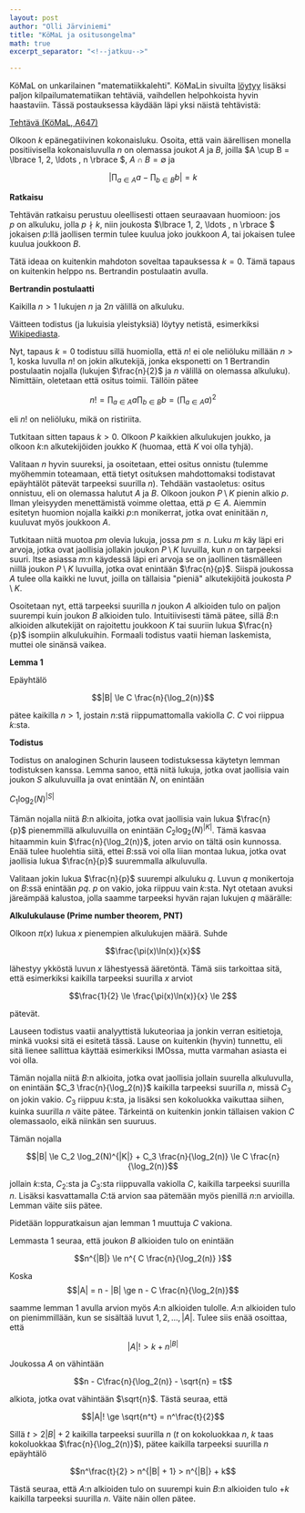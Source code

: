 ```yaml
---
layout: post
author: "Olli Järviniemi"
title: "KöMaL ja ositusongelma"
math: true
excerpt_separator: "<!--jatkuu-->"

---
```


KöMaL on unkarilainen "matematiikkalehti". KöMaLin sivuilta [löytyy](https://www.komal.hu/verseny/feladatok.e.shtml) lisäksi paljon kilpailumatematiikan tehtäviä, vaihdellen helpohkoista hyvin haastaviin. Tässä postauksessa käydään läpi yksi näistä tehtävistä:

[Tehtävä (KöMaL, A647)](https://www.komal.hu/feladat?a=honap&h=201509&t=mat&l=en)

Olkoon $k$ epänegatiivinen kokonaisluku. Osoita, että vain äärellisen monella positiivisella kokonaisluvulla $n$ on olemassa joukot $A$ ja $B$, joilla $A \cup B = \lbrace 1, 2, \ldots , n \rbrace $, $A \cap B = \emptyset$ ja

$$\Big | \prod_{a \in A} a - \prod_{b \in B} b \Big | = k$$


<!--jatkuu-->

**Ratkaisu**

Tehtävän ratkaisu perustuu oleellisesti ottaen seuraavaan huomioon: jos $p$ on alkuluku, jolla $p \nmid k$, niin joukosta $\lbrace 1, 2, \ldots , n \rbrace $ jokaisen $p$:llä jaollisen termin tulee kuulua joko joukkoon $A$, tai jokaisen tulee kuulua joukkoon $B$.

Tätä ideaa on kuitenkin mahdoton soveltaa tapauksessa $k = 0$. Tämä tapaus on kuitenkin helppo ns. Bertrandin postulaatin avulla.

**Bertrandin postulaatti**

Kaikilla $n > 1$ lukujen $n$ ja $2n$ välillä on alkuluku.

Väitteen todistus (ja lukuisia yleistyksiä) löytyy netistä, esimerkiksi [Wikipediasta](https://en.wikipedia.org/wiki/Proof_of_Bertrand%27s_postulate).

Nyt, tapaus $k = 0$ todistuu sillä huomiolla, että $n!$ ei ole neliöluku millään $n > 1$, koska luvulla $n!$ on jokin alkutekijä, jonka eksponetti on $1$ Bertrandin postulaatin nojalla (lukujen $\frac{n}{2}$ ja $n$ välillä on olemassa alkuluku). Nimittäin, oletetaan että ositus toimii. Tällöin pätee

$$n! = \prod_{a \in A} a \prod_{b \in B} b= \Big( \prod_{a \in A} a \Big)^2$$

eli $n!$ on neliöluku, mikä on ristiriita.

Tutkitaan sitten tapaus $k > 0$. Olkoon $P$ kaikkien alkulukujen joukko, ja olkoon $k$:n alkutekijöiden joukko $K$ (huomaa, että $K$ voi olla tyhjä).

Valitaan $n$ hyvin suureksi, ja osoitetaan, ettei ositus onnistu (tulemme myöhemmin toteamaan, että tietyt osituksen mahdottomaksi todistavat epäyhtälöt pätevät tarpeeksi suurilla $n$). Tehdään vastaoletus: ositus onnistuu, eli on olemassa halutut $A$ ja $B$. Olkoon joukon $P \setminus K$ pienin alkio $p$. Ilman yleisyyden menettämistä voimme olettaa, että $p \in A$. Aiemmin esitetyn huomion nojalla kaikki $p$:n monikerrat, jotka ovat eninitään $n$, kuuluvat myös joukkoon $A$.

Tutkitaan niitä muotoa $pm$ olevia lukuja, jossa $pm \le n$. Luku $m$ käy läpi eri arvoja, jotka ovat jaollisia jollakin joukon $P \setminus K$ luvuilla, kun $n$ on tarpeeksi suuri. Itse asiassa $m$:n käydessä läpi eri arvoja se on jaollinen täsmälleen niillä joukon $P \setminus K$ luvuilla, jotka ovat enintään $\frac{n}{p}$. Siispä joukossa $A$ tulee olla kaikki ne luvut, joilla on tällaisia "pieniä" alkutekijöitä joukosta $P \setminus K$.

Osoitetaan nyt, että tarpeeksi suurilla $n$ joukon $A$ alkioiden tulo on paljon suurempi kuin joukon $B$ alkioiden tulo. Intuitiivisesti tämä pätee, sillä $B$:n alkioiden alkutekijät on rajoitettu joukkoon $K$ tai suuriin lukua $\frac{n}{p}$ isompiin alkulukuihin. Formaali todistus vaatii hieman laskemista, muttei ole sinänsä vaikea.

**Lemma 1**

Epäyhtälö

$$|B| \le C \frac{n}{\log_2(n)}$$

pätee kaikilla $n > 1$, jostain $n$:stä riippumattomalla vakiolla $C$. $C$ voi riippua $k$:sta.

**Todistus**

Todistus on analoginen Schurin lauseen todistuksessa käytetyn lemman todistuksen kanssa. Lemma sanoo, että niitä lukuja, jotka ovat jaollisia vain joukon $S$ alkuluvuilla ja ovat enintään $N$, on enintään

$C_1 \log_2(N)^{|S|}$

Tämän nojalla niitä $B$:n alkioita, jotka ovat jaollisia vain lukua $\frac{n}{p}$ pienemmillä alkuluvuilla on enintään $C_2 \log_2(N)^{|K|}$. Tämä kasvaa hitaammin kuin $\frac{n}{\log_2(n)}$, joten arvio on tältä osin kunnossa. Enää tulee huolehtia siitä, ettei $B$:ssä voi olla liian montaa lukua, jotka ovat jaollisia lukua $\frac{n}{p}$ suuremmalla alkuluvulla.

Valitaan jokin lukua $\frac{n}{p}$ suurempi alkuluku $q$. Luvun $q$ monikertoja on $B$:ssä enintään $pq$. $p$ on vakio, joka riippuu vain $k$:sta. Nyt otetaan avuksi järeämpää kalustoa, jolla saamme tarpeeksi hyvän rajan lukujen $q$ määrälle:

**Alkulukulause (Prime number theorem, PNT)**

Olkoon $\pi(x)$ lukua $x$ pienempien alkulukujen määrä. Suhde

$$\frac{\pi(x)\ln(x)}{x}$$

lähestyy ykköstä luvun $x$ lähestyessä ääretöntä. Tämä siis tarkoittaa sitä, että esimerkiksi kaikilla tarpeeksi suurilla $x$ arviot

$$\frac{1}{2} \le \frac{\pi(x)\ln(x)}{x} \le 2$$

pätevät.

Lauseen todistus vaatii analyyttistä lukuteoriaa ja jonkin verran esitietoja, minkä vuoksi sitä ei esitetä tässä. Lause on kuitenkin (hyvin) tunnettu, eli sitä lienee sallittua käyttää esimerkiksi IMOssa, mutta varmahan asiasta ei voi olla.

Tämän nojalla niitä $B$:n alkioita, jotka ovat jaollisia jollain suurella alkuluvulla, on enintään $C_3 \frac{n}{\log_2(n)}$ kaikilla tarpeeksi suurilla $n$, missä $C_3$ on jokin vakio. $C_3$ riippuu $k$:sta, ja lisäksi sen kokoluokka vaikuttaa siihen, kuinka suurilla $n$ väite pätee. Tärkeintä on kuitenkin jonkin tällaisen vakion $C$ olemassaolo, eikä niinkän sen suuruus.

Tämän nojalla

$$|B| \le C_2 \log_2(N)^{|K|} + C_3 \frac{n}{\log_2(n)} \le C \frac{n}{\log_2(n)}$$

jollain $k$:sta, $C_2$:sta ja $C_3$:sta riippuvalla vakiolla $C$, kaikilla tarpeeksi suurilla $n$. Lisäksi kasvattamalla $C$:tä arvion saa pätemään myös pienillä $n$:n arvioilla. Lemman väite siis pätee.

Pidetään loppuratkaisun ajan lemman 1 muuttuja $C$ vakiona.

Lemmasta 1 seuraa, että joukon $B$ alkioiden tulo on enintään

$$n^{|B|} \le n^{ C \frac{n}{\log_2(n)} }$$

Koska $$|A| = n - |B| \ge n - C \frac{n}{\log_2(n)}$$

saamme lemman 1 avulla arvion myös $A$:n alkioiden tulolle. $A$:n alkioiden tulo on pienimmillään, kun se sisältää luvut $1, 2, \ldots, |A|$. Tulee siis enää osoittaa, että

$$|A|! > k + n^{|B|}$$

Joukossa $A$ on vähintään

$$n - C\frac{n}{\log_2(n)} - \sqrt{n} = t$$

alkiota, jotka ovat vähintään $\sqrt{n}$. Tästä seuraa, että

$$|A|! \ge \sqrt{n^t} = n^\frac{t}{2}$$

Sillä $t > 2|B| + 2$ kaikilla tarpeeksi suurilla $n$ ($t$ on kokoluokkaa $n$, $k$ taas kokoluokkaa $\frac{n}{\log_2(n)}$), pätee kaikilla tarpeeksi suurilla $n$ epäyhtälö

$$n^\frac{t}{2} > n^{|B| + 1} > n^{|B|} + k$$

Tästä seuraa, että $A$:n alkioiden tulo on suurempi kuin $B$:n alkioiden tulo $+ k$ kaikilla tarpeeksi suurilla $n$. Väite näin ollen pätee.
